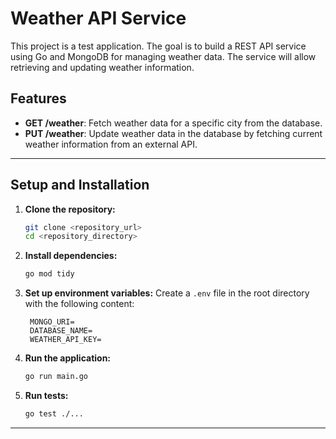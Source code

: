 # Weather API Service

This project is a test application. The goal is to build a REST API service using Go and MongoDB for managing weather data. The service will allow retrieving and updating weather information.

## Features

- **GET /weather**: Fetch weather data for a specific city from the database.
- **PUT /weather**: Update weather data in the database by fetching current weather information from an external API.

---

## Setup and Installation

1. **Clone the repository:**
   ```bash
   git clone <repository_url>
   cd <repository_directory>
   ```

2. **Install dependencies:**
   ```bash
   go mod tidy
   ```

3. **Set up environment variables:**
   Create a `.env` file in the root directory with the following content:
   ```plaintext
    MONGO_URI=
    DATABASE_NAME=
    WEATHER_API_KEY=
   ```

4. **Run the application:**
   ```bash
   go run main.go
   ```

5. **Run tests:**
   ```bash
   go test ./...
   ```

---
